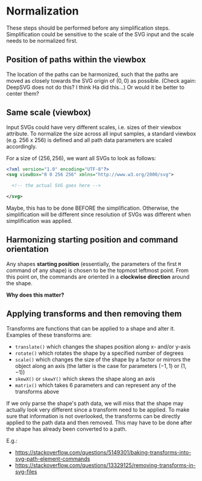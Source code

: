 # Normalization

These steps should be performed before any simplification steps. Simplification could be sensitive to the scale of the SVG input and the scale needs to be normalized first.

## Position of paths within the viewbox

The location of the paths can be harmonized, such that the paths are moved as closely towards the SVG origin of $(0, 0)$ as possible.
(Check again: DeepSVG does not do this? I think Ha did this...)
Or would it be better to center them?

## Same scale (viewbox)

Input SVGs could have very different scales, i.e. sizes of their viewbox attribute.
To normalize the size across all input samples, a standard viewbox (e.g. 256 x 256) is defined and all path data parameters are scaled accordingly.

For a size of $(256, 256)$, we want all SVGs to look as follows:

```XML
<?xml version="1.0" encoding="UTF-8"?>
<svg viewBox="0 0 256 256" xmlns="http://www.w3.org/2000/svg">

  <!-- the actual SVG goes here -->

</svg>
```

Maybe, this has to be done BEFORE the simplification. Otherwise, the simplification will be different since resolution of SVGs was different when simplification was applied.

## Harmonizing starting position and command orientation

Any shapes **starting position** (essentially, the parameters of the first `M` command of any shape) is chosen to be the topmost leftmost point. From this point on, the commands are oriented in a **clockwise direction** around the shape.

**Why does this matter?**


## Applying transforms and then removing them

Transforms are functions that can be applied to a shape and alter it. Examples of these transforms are:
* `translate()` which changes the shapes position along x- and/or y-axis
* `rotate()` which rotates the shape by a specified number of degrees
* `scale()` which changes the size of the shape by a factor or mirrors the object along an axis (the latter is the case for parameters $(-1, 1)$ or $(1, -1)$)
* `skewX()` or `skewY()` which skews the shape along an axis
* `matrix()` which takes 6 parameters and can represent any of the transforms above

If we only parse the shape's path data, we will miss that the shape may actually look very different since a transform need to be applied. To make sure that information is not overlooked, the transforms can be directly applied to the path data and then removed.
This may have to be done after the shape has already been converted to a path.

E.g.:
* https://stackoverflow.com/questions/5149301/baking-transforms-into-svg-path-element-commands
* https://stackoverflow.com/questions/13329125/removing-transforms-in-svg-files
